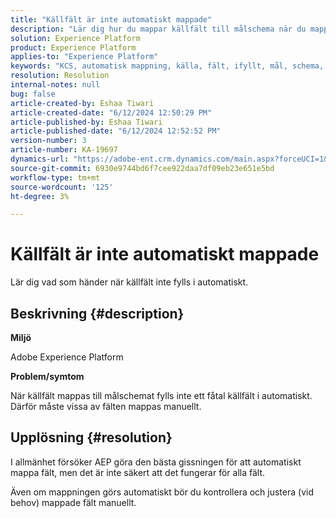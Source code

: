 ```yaml
---
title: "Källfält är inte automatiskt mappade"
description: "Lär dig hur du mappar källfält till målschema när du mappar källfält till målschema."
solution: Experience Platform
product: Experience Platform
applies-to: "Experience Platform"
keywords: "KCS, automatisk mappning, källa, fält, ifyllt, mål, schema, AEP"
resolution: Resolution
internal-notes: null
bug: false
article-created-by: Eshaa Tiwari
article-created-date: "6/12/2024 12:50:29 PM"
article-published-by: Eshaa Tiwari
article-published-date: "6/12/2024 12:52:52 PM"
version-number: 3
article-number: KA-19697
dynamics-url: "https://adobe-ent.crm.dynamics.com/main.aspx?forceUCI=1&pagetype=entityrecord&etn=knowledgearticle&id=5a3d9255-ba28-ef11-840a-6045bd029b18"
source-git-commit: 6930e9744bd6f7cee922daa7df09eb23e651e5bd
workflow-type: tm+mt
source-wordcount: '125'
ht-degree: 3%

---
```


# Källfält är inte automatiskt mappade


Lär dig vad som händer när källfält inte fylls i automatiskt.

## Beskrivning {#description}


<b>Miljö</b>

Adobe Experience Platform

<b>Problem/symtom</b>

När källfält mappas till målschemat fylls inte ett fåtal källfält i automatiskt. Därför måste vissa av fälten mappas manuellt.


## Upplösning {#resolution}


I allmänhet försöker AEP göra den bästa gissningen för att automatiskt mappa fält, men det är inte säkert att det fungerar för alla fält.

Även om mappningen görs automatiskt bör du kontrollera och justera (vid behov) mappade fält manuellt.
